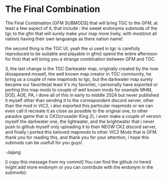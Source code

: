 # The Final Combination
The Final Combination [GFM SUBMODS]
that will bring TGC to the GFM, at least a few aspect of it, that include :
the sweet endonyms submods of the tgc to the gfm that will surely make your map more lively, with most(not all nation) having their own languange as there nation name!

the second thing is the TGC UI, yeah the ui used in tgc is carefully reproduced to be suitable and playable in gfm(i spend the entire afternoon for this) that will bring you a strange combination between GFM and TGC.

3, the last change is the TGC Darkwater map, originally created by the now dissapeared mxwell, the well known map creator in TGC community, he bring us a couple of new mapmods to tgc, but the darkwater map surely became our favorite(at least it's my favorite), i personally have exported or porting this map mods to couple of well known mods for example MHM, DOD, AOE, PA, i done all of this in early  to middle 2024 but never published it myself other than sending it to the correspondent discord server, other than the mod in VIC2, i also exported this particular mapmods or we can even call it recreate it as close as possible to the original one, to other paradox game that is CK2(crusader King 2), i even make a couple of version myself the darkwater one, the lightwater, and the brightwater that i never push to github myself only uploading it to their NEOW CK2 discord server, and finally i ported this beloved mapmods to other VIC2 Mods that is GFM.
thank you for reading this, and thank you for your attention, i hope this submods can be usefull for you guys!

-Jajang



[i copy this message from my commit]
You can find the github ini here(i might add more endonym or you can contribute with the endonym in the submods):
